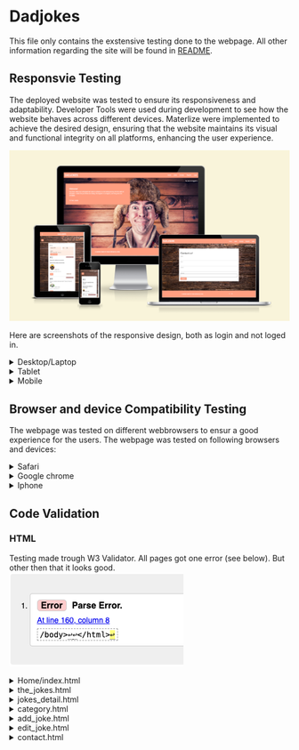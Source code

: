 # Dadjokes


This file only contains the exstensive testing done to the webpage. All other information regarding the site will be found in [README](README.md).


## Responsvie Testing 
The deployed website was tested to ensure its responsiveness and adaptability. Developer Tools were used during development to see how the website behaves across different devices. Materlize were implemented to achieve the desired design, ensuring that the website maintains its visual and functional integrity on all platforms, enhancing the user experience.

![Am I Responsive](documentation/readme_img/amiresponsive.png)

Here are screenshots of the responsive design, both as login and not loged in. 

<details>
<summary> Desktop/Laptop
</summary>

![Desktop/Laptop](documentation/readme_img/laptop-login.png)
![Desktop/Laptop](documentation/readme_img/laptop.png)
</details>

<details>
<summary> Tablet
</summary>

![Tablet](documentation/readme_img/tablet-login.png)
![Tablet](documentation/readme_img/tablet.png)
</details>

<details>
<summary> Mobile
</summary>

![Mobile](documentation/readme_img/mobil-login.png)
![Mobile](documentation/readme_img/mobil.png)
</details>

## Browser and device Compatibility Testing
The webpage was tested on different webbrowsers to ensur a good experience for the users. The webpage was tested on following browsers and devices:

<details>
<summary> Safari
</summary>

![Mobile](documentation/readme_img/safari.png)
</details>

<details>
<summary> Google chrome
</summary>

![Mobile](documentation/readme_img/gogglechrome.png)
</details>

<details>
<summary> Iphone
</summary>

![Mobile](documentation/readme_img/iphone11.PNG)
</details>

## Code Validation

### HTML 
Testing made trough W3 Validator. All pages got one error (see below). But other then that it looks good.
![Error](documentation/validation/w3validator/parse_error.png)

<details>
<summary> Home/index.html
</summary>

![Home/index.html](documentation/validation/w3validator/w3validator_index.png)
</details>

<details>
<summary> the_jokes.html
</summary>

![the_jokes.html](documentation/validation/w3validator/w3validator_jokes.png)
</details>

<details>
<summary> jokes_detail.html
</summary>

![jokes_detail.html](documentation/validation/w3validator/w3validator_jokes_detail.png)
</details>

<details>
<summary> category.html
</summary>

![category.html](documentation/validation/w3validator/w3validator_category.png)
</details>

<details>
<summary> add_joke.html
</summary>

![add_joke.html](documentation/validation/w3validator/w3validator_addjoke.png)
</details>

<details>
<summary> edit_joke.html
</summary>

![edit_joke.html](documentation/validation/w3validator/w3validator_editjoke.png)
</details>

<details>
<summary> contact.html
</summary>

![contact.html](documentation/validation/w3validator/w3validator_contact.png)
</details>